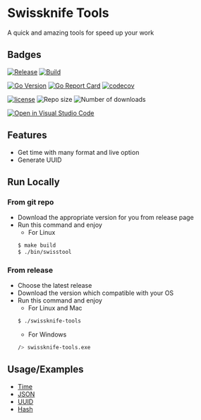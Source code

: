 
# Swissknife Tools

A quick and amazing tools for speed up your work

## Badges

[![Release](https://github.com/beemensameh/swissknife-tools/actions/workflows/github-workflow.yml/badge.svg)](https://github.com/beemensameh/swissknife-tools/actions/workflows/github-workflow.yml)
[![Build](https://github.com/beemensameh/swissknife-tools/actions/workflows/go-ci.yml/badge.svg)](https://github.com/beemensameh/swissknife-tools/actions/workflows/go-ci.yml)

[![Go Version](https://img.shields.io/github/go-mod/go-version/beemensameh/swissknife-tools?logo=go)](https://go.dev/)
[![Go Report Card](https://goreportcard.com/badge/github.com/beemensameh/swissknife-tools)](https://goreportcard.com/report/github.com/beemensameh/swissknife-tools)
[![codecov](https://codecov.io/gh/beemensameh/swissknife-tools/branch/main/graph/badge.svg)](https://codecov.io/gh/vektra/mockery)

[![license](https://img.shields.io/github/license/beemensameh/swissknife-tools)](https://github.com/beemensameh/swissknife-tools/blob/main/LICENCE)
![Repo size](https://img.shields.io/github/repo-size/beemensameh/swissknife-tools)
![Number of downloads](https://img.shields.io/github/downloads/beemensameh/swissknife-tools/total)

[![Open in Visual Studio Code](https://img.shields.io/badge/-Open%20in%20Visual%20Studio%20Code-2365cb?logo=visualstudiocode&labelColor=2d2b32&logoColor=007acc)](https://github.dev/beemensameh/swissknife-tools)

## Features

- Get time with many format and live option
- Generate UUID

## Run Locally

### From git repo
- Download the appropriate version for you from release page
- Run this command and enjoy
    - For Linux
    ```sh
    $ make build
    $ ./bin/swisstool
    ```

### From release
- Choose the latest release
- Download the version which compatible with your OS
- Run this command and enjoy
    - For Linux and Mac
    ```sh
    $ ./swissknife-tools
    ```
    - For Windows
    ```sh
    /> swissknife-tools.exe
    ```

## Usage/Examples

* [Time](./docs/time.md)
* [JSON](./docs/json.md)
* [UUID](./docs/uuid.md)
* [Hash](./docs/hash.md)
